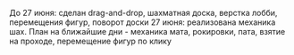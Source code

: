 До 27 июня: сделан drag-and-drop, шахматная доска, верстка лобби, перемещения фигур, поворот доски
27 июня: реализована механика шах. План на ближайшие дни - механика мата, рокировки, пата, взятие на проходе, перемещение фигур по клику
